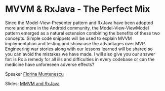 # MVVM & RxJava - The Perfect Mix

Since the Model-View-Presenter pattern and RxJava have been adopted more and more in the Android community, the Model-View-ViewModel pattern emerged as a natural extension combining the benefits of these two concepts.
Simple code snippets will be used to explain MVVM implementation and testing and showcase the advantages over MVP.
Engineering war stories along with our lessons learned will be shared so you can avoid the mistakes we have made.
I will also give you our answer for: is Rx a remedy for all ills and difficulties in every codebase or can the medicine have unforeseen adverse effects?

Speaker [Florina Muntenescu](https://github.com/florina-muntenescu)

Slides: [MMVM and RxJava](mmvm_and_rxjava_muntenescu.pdf)
